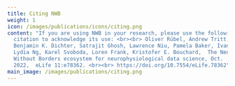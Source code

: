 ```yaml
---
title: Citing NWB
weight: 1
icon: /images/publications/icons/citing.png
content: "If you are using NWB in your research, please use the following
  citation to acknowledge its use: <br><br> Oliver Rübel, Andrew Tritt, Ryan Ly,
  Benjamin K. Dichter, Satrajit Ghosh, Lawrence Niu, Pamela Baker, Ivan Soltesz,
  Lydia Ng, Karel Svoboda, Loren Frank, Kristofer E. Bouchard,  The Neurodata
  Without Borders ecosystem for neurophysiological data science, Oct.
  2022,  eLife 11:e78362. <br><br> https://doi.org/10.7554/eLife.78362"
main_image: /images/publications/citing.png
---
```

